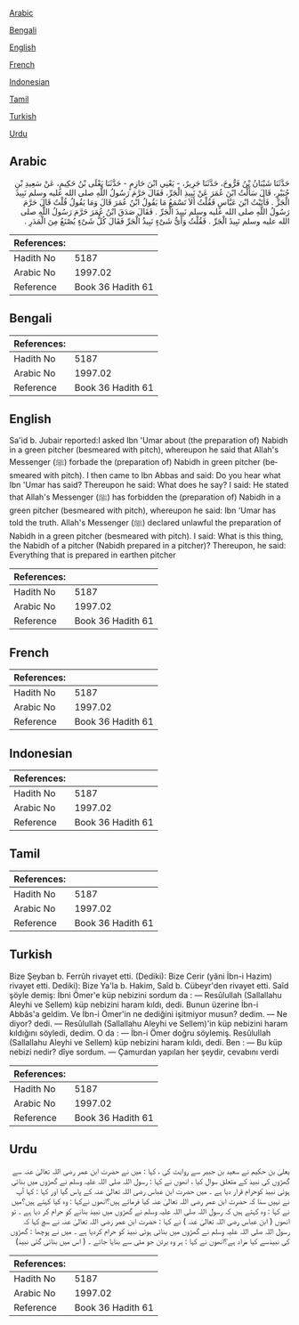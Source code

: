 [Arabic](#arabic)

[Bengali](#bengali)

[English](#english)

[French](#french)

[Indonesian](#indonesian)

[Tamil](#tamil)

[Turkish](#turkish)

[Urdu](#urdu)

## Arabic


<div dir="rtl" lang="ar" style={{fontSize:'larger',backgroundColor:'#f8f9fa',padding:20}}>
حَدَّثَنَا شَيْبَانُ بْنُ فَرُّوخَ، حَدَّثَنَا جَرِيرٌ، - يَعْنِي ابْنَ حَازِمٍ - حَدَّثَنَا يَعْلَى بْنُ حَكِيمٍ، عَنْ سَعِيدِ بْنِ جُبَيْرٍ، قَالَ سَأَلْتُ ابْنَ عُمَرَ عَنْ نَبِيذِ الْجَرِّ، فَقَالَ حَرَّمَ رَسُولُ اللَّهِ صلى الله عليه وسلم نَبِيذَ الْجَرِّ ‏.‏ فَأَتَيْتُ ابْنَ عَبَّاسٍ فَقُلْتُ أَلاَ تَسْمَعُ مَا يَقُولُ ابْنُ عُمَرَ قَالَ وَمَا يَقُولُ قُلْتُ قَالَ حَرَّمَ رَسُولُ اللَّهِ صلى الله عليه وسلم نَبِيذَ الْجَرِّ ‏.‏ فَقَالَ صَدَقَ ابْنُ عُمَرَ حَرَّمَ رَسُولُ اللَّهِ صلى الله عليه وسلم نَبِيذَ الْجَرِّ ‏.‏ فَقُلْتُ وَأَىُّ شَىْءٍ نَبِيذُ الْجَرِّ فَقَالَ كُلُّ شَىْءٍ يُصْنَعُ مِنَ الْمَدَرِ ‏.‏
</div>
<div style={{backgroundColor:'#f8f9fa',padding:20, marginBottom: 10}}><table> <thead> <tr> <th>References:</th> <th></th> </tr> </thead> <tbody><tr><td>Hadith No</td><td>5187</td></tr><tr><td>Arabic No</td><td>1997.02</td></tr><tr><td>Reference</td><td>Book 36 Hadith 61</td></tr></tbody></table></div>

## Bengali


<div dir="ltr" lang="bn" style={{fontSize:'larger',backgroundColor:'#f8f9fa',padding:20}}>

</div>
<div style={{backgroundColor:'#f8f9fa',padding:20, marginBottom: 10}}><table> <thead> <tr> <th>References:</th> <th></th> </tr> </thead> <tbody><tr><td>Hadith No</td><td>5187</td></tr><tr><td>Arabic No</td><td>1997.02</td></tr><tr><td>Reference</td><td>Book 36 Hadith 61</td></tr></tbody></table></div>

## English


<div dir="ltr" lang="en" style={{fontSize:'larger',backgroundColor:'#f8f9fa',padding:20}}>
Sa'id b. Jubair reported:I asked Ibn 'Umar about (the preparation of) Nabidh in a green pitcher (besmeared with pitch), whereupon he said that Allah's Messenger (ﷺ) forbade the (preparation of) Nabidh in green pitcher (besmeared with pitch). I then came to Ibn Abbas and said: Do you hear what Ibn 'Umar has said? Thereupon he said: What does he say? I said: He stated that Allah's Messenger (ﷺ) has forbidden the (preparation of) Nabidh in a green pitcher (besmeared with pitch), whereupon he said: Ibn 'Umar has told the truth. Allah's Messenger (ﷺ) declared unlawful the preparation of Nabidh in a green pitcher (besmeared with pitch). I said: What is this thing, the Nabidh of a pitcher (Nabidh prepared in a pitcher)? Thereupon, he said: Everything that is prepared in earthen pitcher
</div>
<div style={{backgroundColor:'#f8f9fa',padding:20, marginBottom: 10}}><table> <thead> <tr> <th>References:</th> <th></th> </tr> </thead> <tbody><tr><td>Hadith No</td><td>5187</td></tr><tr><td>Arabic No</td><td>1997.02</td></tr><tr><td>Reference</td><td>Book 36 Hadith 61</td></tr></tbody></table></div>

## French


<div dir="ltr" lang="fr" style={{fontSize:'larger',backgroundColor:'#f8f9fa',padding:20}}>

</div>
<div style={{backgroundColor:'#f8f9fa',padding:20, marginBottom: 10}}><table> <thead> <tr> <th>References:</th> <th></th> </tr> </thead> <tbody><tr><td>Hadith No</td><td>5187</td></tr><tr><td>Arabic No</td><td>1997.02</td></tr><tr><td>Reference</td><td>Book 36 Hadith 61</td></tr></tbody></table></div>

## Indonesian


<div dir="ltr" lang="id" style={{fontSize:'larger',backgroundColor:'#f8f9fa',padding:20}}>

</div>
<div style={{backgroundColor:'#f8f9fa',padding:20, marginBottom: 10}}><table> <thead> <tr> <th>References:</th> <th></th> </tr> </thead> <tbody><tr><td>Hadith No</td><td>5187</td></tr><tr><td>Arabic No</td><td>1997.02</td></tr><tr><td>Reference</td><td>Book 36 Hadith 61</td></tr></tbody></table></div>

## Tamil


<div dir="ltr" lang="ta" style={{fontSize:'larger',backgroundColor:'#f8f9fa',padding:20}}>

</div>
<div style={{backgroundColor:'#f8f9fa',padding:20, marginBottom: 10}}><table> <thead> <tr> <th>References:</th> <th></th> </tr> </thead> <tbody><tr><td>Hadith No</td><td>5187</td></tr><tr><td>Arabic No</td><td>1997.02</td></tr><tr><td>Reference</td><td>Book 36 Hadith 61</td></tr></tbody></table></div>

## Turkish


<div dir="ltr" lang="tr" style={{fontSize:'larger',backgroundColor:'#f8f9fa',padding:20}}>
Bize Şeyban b. Ferrûh rivayet etti. (Dediki): Bize Cerir (yâni İbn-i Hazim) rivayet etti. Dediki): Bize Ya'la b. Hakim, Saîd b. Cübeyr'den rivayet etti. Saîd şöyle demiş: İbni Ömer'e küp nebizini sordum da : — Resûlullah (Sallallahu Aleyhi ve Sellem) küp nebizini haram kıldı, dedi. Bunun üzerine İbn-i Abbâs'a geldim. Ve İbn-i Ömer'in ne dediğini işitmiyor musun? dedim. — Ne diyor? dedi. — Resûlullah (Sallallahu Aleyhi ve Sellem)'in küp nebizini haram kıldığını söyledi, dedim. O da : — İbn-i Ömer doğru söylemiş. Resûlullah (Sallallahu Aleyhi ve Sellem) küp nebizini haram kıldı, dedi. Ben : — Bu küp nebizi nedir? dîye sordum. — Çamurdan yapılan her şeydir, cevabını verdi
</div>
<div style={{backgroundColor:'#f8f9fa',padding:20, marginBottom: 10}}><table> <thead> <tr> <th>References:</th> <th></th> </tr> </thead> <tbody><tr><td>Hadith No</td><td>5187</td></tr><tr><td>Arabic No</td><td>1997.02</td></tr><tr><td>Reference</td><td>Book 36 Hadith 61</td></tr></tbody></table></div>

## Urdu


<div dir="rtl" lang="ur" style={{fontSize:'larger',backgroundColor:'#f8f9fa',padding:20}}>
یعلیٰ بن حکیم نے سعید بن جبیر سے روایت کی ، کہا : میں نے حضرت ابن عمر رضی اللہ تعالیٰ عنہ سے گھڑوں کی نبیذ کے متعلق سوال کیا ، انھوں نے کہا : رسول اللہ صلی اللہ علیہ وسلم نے گھڑوں میں بنائی ہوئی نبیذ کوحرام قرار دیا ہے ۔ میں حضرت ابن عباس رضی اللہ تعالیٰ عنہ کے پاس گیا اور کہا : کہا آپ نے نہیں سنا کہ حضرت ابن عمر رضی اللہ تعالیٰ عنہ کیا فرماتے ہیں؟انھوں نےکہا : وہ کیا کہتے ہیں؟میں نے کہا : وہ کہتے ہیں کہ رسول اللہ صلی اللہ علیہ وسلم نے گھڑوں میں نبیذ بنانے کو حرام کر دیا ہے ۔ تو انھوں ( ابن عباس رضی اللہ تعالیٰ عنہ ) نے کہا : حضرت ابن عمر رضی اللہ تعالیٰ عنہ نے سچ کہا کہ رسول اللہ صلی اللہ علیہ وسلم نے گھڑوں میں بنائی ہوئی نبیذ کو حرام کردیا ہے ۔ میں نے پوچھا : گھڑوں کی نبیذسے کیا مراد ہے؟انھوں نے کہا : ہر وہ برتن جو مٹی سے بنایا جائے ۔ ( اس میں بنائی گئی نبیذ)
</div>
<div style={{backgroundColor:'#f8f9fa',padding:20, marginBottom: 10}}><table> <thead> <tr> <th>References:</th> <th></th> </tr> </thead> <tbody><tr><td>Hadith No</td><td>5187</td></tr><tr><td>Arabic No</td><td>1997.02</td></tr><tr><td>Reference</td><td>Book 36 Hadith 61</td></tr></tbody></table></div>